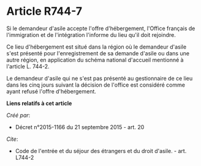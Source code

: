 # Article R744-7

Si le demandeur d'asile accepte l'offre d'hébergement, l'Office français de l'immigration et de l'intégration l'informe du
lieu qu'il doit rejoindre. 

Ce lieu d'hébergement est situé dans la région où le demandeur d'asile s'est présenté pour l'enregistrement de sa demande
d'asile ou dans une autre région, en application du schéma national d'accueil mentionné à l'article L. 744-2. 

Le demandeur d'asile qui ne s'est pas présenté au gestionnaire de ce lieu dans les cinq jours suivant la décision de l'office
est considéré comme ayant refusé l'offre d'hébergement.

**Liens relatifs à cet article**

_Créé par_:

  - Décret n°2015-1166 du 21 septembre 2015 - art. 20

_Cite_:

  - Code de l'entrée et du séjour des étrangers et du droit d'asile. - art. L744-2
